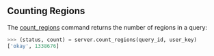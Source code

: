 ## Counting Regions

The [count_regions](http://deepblue.mpi-inf.mpg.de/api.php#api-count_regions) command returns the number of regions in a query:

```python
>>> (status, count) = server.count_regions(query_id, user_key)
['okay', 1338676]
```
